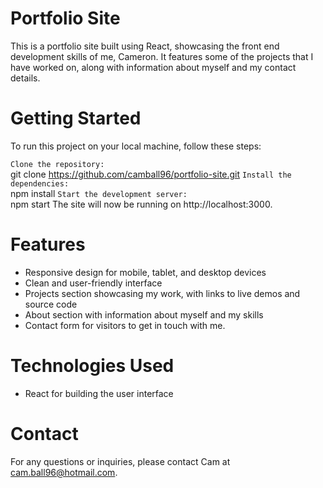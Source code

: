 # Portfolio Site #
This is a portfolio site built using React, showcasing the front end development skills of me, Cameron. It features some of the projects that I have worked on, along with information about myself and my contact details.

# Getting Started #
To run this project on your local machine, follow these steps:

`Clone the repository:` <br>
git clone https://github.com/camball96/portfolio-site.git
`Install the dependencies:` <br>
npm install
`Start the development server:`<br>
npm start
The site will now be running on http://localhost:3000.

# Features #
* Responsive design for mobile, tablet, and desktop devices
* Clean and user-friendly interface
* Projects section showcasing my work, with links to live demos and source code
* About section with information about myself and my skills
* Contact form for visitors to get in touch with me.

# Technologies Used #
* React for building the user interface

# Contact #
For any questions or inquiries, please contact Cam at <a href="mailto:cam.ball96@hotmail.com">cam.ball96@hotmail.com<a>.
